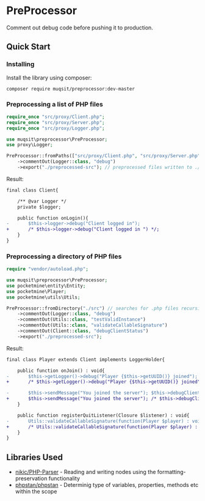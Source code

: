 # PreProcessor
Comment out debug code before pushing it to production.

## Quick Start

### Installing
Install the library using composer:
```
composer require muqsit/preprocessor:dev-master
```

### Preprocessing a list of PHP files
```php
require_once "src/proxy/Client.php";
require_once "src/proxy/Server.php";
require_once "src/proxy/Logger.php";

use muqsit\preprocessor\PreProcessor;
use proxy\Logger;

PreProcessor::fromPaths(["src/proxy/Client.php", "src/proxy/Server.php", "src/proxy/Logger.php"]) // files to preprocess
	->commentOut(Logger::class, "debug")
	->export("./preprocessed-src"); // preprocessed files written to ./preprocessed-src folder
```
Result:
```diff
final class Client{

	/** @var Logger */
	private $logger;

	public function onLogin(){
-		$this->logger->debug("Client logged in");
+		/* $this->logger->debug("Client logged in ") */;
	}
}
```

### Preprocessing a directory of PHP files
```php
require "vendor/autoload.php";

use muqsit\preprocessor\PreProcessor;
use pocketmine\entity\Entity;
use pocketmine\Player;
use pocketmine\utils\Utils;

PreProcessor::fromDirectory("./src") // searches for .php files recursively
	->commentOut(Logger::class, "debug")
	->commentOut(Utils::class, "testValidInstance")
	->commentOut(Utils::class, "validateCallableSignature")
	->commentOut(Client::class, "debugClientStatus")
	->export("./preprocessed-src");
```
Result:
```diff
final class Player extends Client implements LoggerHolder{

	public function onJoin() : void{
-		$this->getLogger()->debug("Player {$this->getUUID()} joined");
+		/* $this->getLogger()->debug("Player {$this->getUUID()} joined") */;

-		$this->sendMessage("You joined the server"); $this->debugClientStatus();
+		$this->sendMessage("You joined the server"); /* $this->debugClientStatus() */;
	}

	public function registerQuitListener(Closure $listener) : void{
-		Utils::validateCallableSignature(function(Player $player) : void{}, $listener);
+		/* Utils::validateCallableSignature(function(Player $player) : void{}, $listener) */;
	}
}
```

## Libraries Used
- [nikic/PHP-Parser](https://github.com/nikic/PHP-Parser/) - Reading and writing nodes using the formatting-preservation functionality
- [phpstan/phpstan](https://github.com/phpstan/phpstan]) - Determinig type of variables, properties, methods etc within the scope
